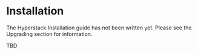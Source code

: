 # Installation

The Hyperstack Installation guide has not been written yet. Please see the Upgrading section for information.

TBD
